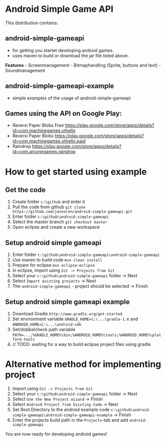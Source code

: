 # Android Simple Game API

This distribution contains:
## android-simple-gameapi
   - for getting you startet developing android games.
   - uses maven to build or download the jar file listed above.
   
   **Features**
     - Screenmanagement
     - Bitmaphandling (Sprite, buttons and text)
     - Soundmanagement
 
## android-simple-gameapi-example
   - simple examples of the usage of android-simple-gameapi

## Games using the API on Google Play:
   - Reversi Paper Blobs Free 	https://play.google.com/store/apps/details?id=com.machinegames.othello
   - Reversi Paper Blobs 		https://play.google.com/store/apps/details?id=com.machinegames.othello.paid
   - Raindrop 					https://play.google.com/store/apps/details?id=com.arconegames.raindrop
   
# How to get started using example

## Get the code
1. Create folder `c:\github` and enter it
1. Pull the code from github `git clone https://github.com/jansoren/android-simple-gameapi.git`
2. Enter folder `c:\github\android-simple-gameapi`
3. Select the master branch `git checkout master` 
4. Open eclipse and create a new workspace

## Setup android simple gameapi
1. Enter folder `c:\github\android-simple-gameapi\android-simple-gameapi`
2. Use maven to build code `mvn clean install`
3. Prepare for eclipse `mvn eclipse:eclipse`
4. In eclipse, import using `Git -> Projects from Git`
5. Select your `c:\github\android-simple-gameapi` folder -> Next
6. Select `Import existing projects` -> Next
7. The `android-simple-gameapi` - project should be selected -> Finish

## Setup android simple gameapi example
1. Download Gradle `http://www.gradle.org/get-started`
2. Set environment variable `GRADLE_HOME=C:\...\gradle-1.6` and `ANDROID_HOME=C:\...\android-sdk`
3. Set/dobbelcheck path variable `PATH=...;%GRADLE_HOME%\bin;%ANDROID_HOME%\tools;%ANDROID_HOME%\platform-tools`
4. // TODO: waiting for a way to build eclipse project files using gradle

# Alternative method for implementing project 
1. Import using `Git -> Projects from Git`
2. Select your `c:\github\android-simple-gameapi` folder -> Next
3. Select `Use the New Project wizard` -> Finish
4. Select `Android Project from Existing Code` -> Next
5. Set Root Directory to the android example code `c:\github\android-simple-gameapi\android-simple-gameapi-example` -> Finish
6. Enter the projects build path in the `Projects`-tab and add `android-simple-gameapi`

You are now ready for developing android games!